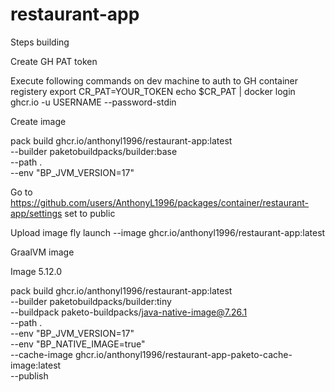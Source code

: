 # restaurant-app

Steps building

Create GH PAT token

Execute following commands on dev machine to auth to GH container registery
export CR_PAT=YOUR_TOKEN
echo $CR_PAT | docker login ghcr.io -u USERNAME --password-stdin

Create image

pack build ghcr.io/anthonyl1996/restaurant-app:latest \
--builder paketobuildpacks/builder:base \
--path . \
--env "BP_JVM_VERSION=17"

Go to https://github.com/users/AnthonyL1996/packages/container/restaurant-app/settings set to public

Upload image
fly launch --image ghcr.io/anthonyl1996/restaurant-app:latest

GraalVM image

Image 5.12.0

pack build ghcr.io/anthonyl1996/restaurant-app:latest \
--builder paketobuildpacks/builder:tiny \
--buildpack paketo-buildpacks/java-native-image@7.26.1 \
--path . \
--env "BP_JVM_VERSION=17" \
--env "BP_NATIVE_IMAGE=true" \
--cache-image ghcr.io/anthonyl1996/restaurant-app-paketo-cache-image:latest \
--publish
